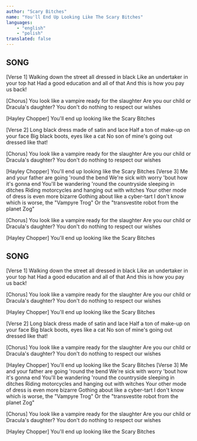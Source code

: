 ```yaml
---
author: "Scary Bitches"
name: "You'll End Up Looking Like The Scary Bitches"
languages: 
    - "english"
    - "polish"
translated: false
---
```

## SONG
[Verse 1]
Walking down the street all dressed in black
Like an undertaker in your top hat
Had a good education and all of that
And this is how you pay us back!

[Chorus]
You look like a vampire ready for the slaughter
Are you our child or Dracula's daughter?
You don't do nothing to respect our wishes

[Hayley Chopper]
You'll end up looking like the Scary Bitches

[Verse 2]
Long black dress made of satin and lace
Half a ton of make-up on your face
Big black boots, eyes like a cat
No son of mine's going out dressed like that!

[Chorus]
You look like a vampire ready for the slaughter
Are you our child or Dracula's daughter?
You don't do nothing to respect our wishes

[Hayley Chopper]
You'll end up looking like the Scary Bitches
[Verse 3]
Me and your father are going 'round the bend
We're sick with worry 'bout how it's gonna end
You'll be wandering 'round the countryside sleeping in ditches
Riding motorcycles and hanging out with witches
Your other mode of dress is even more bizarre
Gothing about like a cyber-tart
I don't know which is worse, the "Vampyre Trog"
Or the "transvestite robot from the planet Zog"

[Chorus]
You look like a vampire ready for the slaughter
Are you our child or Dracula's daughter?
You don't do nothing to respect our wishes

[Hayley Chopper]
You'll end up looking like the Scary Bitches
## SONG
[Verse 1]
Walking down the street all dressed in black
Like an undertaker in your top hat
Had a good education and all of that
And this is how you pay us back!

[Chorus]
You look like a vampire ready for the slaughter
Are you our child or Dracula's daughter?
You don't do nothing to respect our wishes

[Hayley Chopper]
You'll end up looking like the Scary Bitches

[Verse 2]
Long black dress made of satin and lace
Half a ton of make-up on your face
Big black boots, eyes like a cat
No son of mine's going out dressed like that!

[Chorus]
You look like a vampire ready for the slaughter
Are you our child or Dracula's daughter?
You don't do nothing to respect our wishes

[Hayley Chopper]
You'll end up looking like the Scary Bitches
[Verse 3]
Me and your father are going 'round the bend
We're sick with worry 'bout how it's gonna end
You'll be wandering 'round the countryside sleeping in ditches
Riding motorcycles and hanging out with witches
Your other mode of dress is even more bizarre
Gothing about like a cyber-tart
I don't know which is worse, the "Vampyre Trog"
Or the "transvestite robot from the planet Zog"

[Chorus]
You look like a vampire ready for the slaughter
Are you our child or Dracula's daughter?
You don't do nothing to respect our wishes

[Hayley Chopper]
You'll end up looking like the Scary Bitches